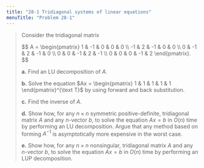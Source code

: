 ```yaml
---
title: "28-1 Tridiagonal systems of linear equations"
menuTitle: "Problem 28-1"
---
```


> Consider the tridiagonal matrix
>
> <div>
> $$
> A =
> \begin{pmatrix}
>  1 & -1 &  0 &  0 &  0 \\
> -1 &  2 & -1 &  0 &  0 \\
>  0 & -1 &  2 & -1 &  0 \\
>  0 &  0 & -1 &  2 & -1 \\
>  0 &  0 &  0 & -1 &  2
> \end{pmatrix}.
> $$
> </div>
>
> **a.** Find an $\text{LU}$ decomposition of $A$.
>
> **b.** Solve the equation $Ax = \begin{pmatrix} 1 & 1 & 1 & 1 & 1 \end{pmatrix}^{\text T}$ by using forward and back substitution.
>
> **c.** Find the inverse of $A$.
>
> **d.** Show how, for any $n \times n$ symmetric positive-definite, tridiagonal matrix $A$ and any $n$-vector $b$, to solve the equation $Ax = b$ in $O(n)$ time by performing an $\text{LU}$ decomposition. Argue that any method based on forming $A^{-1}$ is asymptotically more expensive in the worst case.
>
> **e.** Show how, for any $n \times n$ nonsingular, tridiagonal matrix $A$ and any $n$-vector $b$, to solve the equation $Ax = b$ in $O(n)$ time by performing an $\text{LUP}$ decomposition.